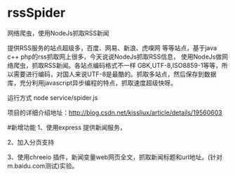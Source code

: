 rssSpider
=========


网络爬虫，使用NodeJs抓取RSS新闻

提供RSS服务的站点超级多，百度、网易、新浪、虎嗅网 等等站点，基于java  c++ php的rss抓取网上很多，今天说说NodeJs抓取RSS信息，
使用NodeJs做网络爬虫，抓取RSS新闻。各站点编码格式不一样 GBK,UTF-8,ISO8859-1等等，所以需要进行编码，对国人来说UTF-8是最酷的。抓取多站点，然后保存到数据库，充分利用javascript异步编程的特点，抓取速度超级快呀。

运行方式  node service/spider.js

项目的详细介绍地址：http://blog.csdn.net/kissliux/article/details/19560603

#新增功能
1、使用express 提供新闻服务，

2、加入分页支持

3、使用chreeio 插件，新闻变量web网页全文，抓取新闻标题和url地址。(针对m.baidu.com测试)实验。



